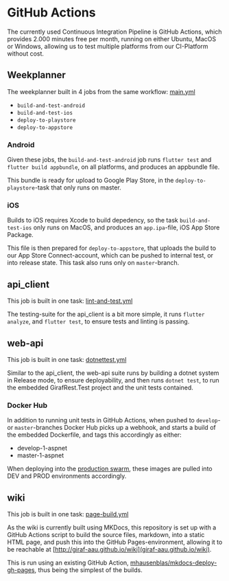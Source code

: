 # GitHub Actions
The currently used Continuous Integration Pipeline is GitHub Actions, which provides 2.000 minutes free per month, running on either Ubuntu, MacOS or Windows, allowing us to test multiple platforms from our CI-Platform without cost.

## Weekplanner
The weekplanner built in 4 jobs from the same workflow: [main.yml](https://github.com/aau-giraf/weekplanner/blob/develop/.github/workflows/main.yml)

 - `build-and-test-android`
 - `build-and-test-ios`
 - `deploy-to-playstore`
 - `deploy-to-appstore`

### Android
Given these jobs, the `build-and-test-android` job runs `flutter test` and `flutter build appbundle`, on all platforms, and produces an appbundle file.

This bundle is ready for upload to Google Play Store, in the `deploy-to-playstore`-task that only runs on master.

### iOS
Builds to iOS requires Xcode to build depedency, so the task `build-and-test-ios` only runs on MacOS, and produces an `app.ipa`-file, iOS App Store Package.

This file is then prepared for `deploy-to-appstore`, that uploads the build to our App Store Connect-account, which can be pushed to internal test, or into release state.
This task also runs only on `master`-branch.

## api_client
This job is built in one task: [lint-and-test.yml](https://github.com/aau-giraf/api_client/blob/develop/.github/workflows/lint-and-test.yml)

The testing-suite for the api_client is a bit more simple, it runs `flutter analyze`, and `flutter test`, to ensure tests and linting is passing.

## web-api
This job is built in one task: [dotnettest.yml](https://github.com/aau-giraf/web-api/blob/develop/.github/workflows/dotnettest.yml)

Similar to the api_client, the web-api suite runs by building a dotnet system in Release mode, to ensure deployability, and then runs `dotnet test`, to run the embedded GirafRest.Test project and the unit tests contained.

### Docker Hub
In addition to running unit tests in GitHub Actions, when pushed to `develop`- or `master`-branches Docker Hub picks up a webhook, and starts a build of the embedded Dockerfile, and tags this accordingly as either:

 - develop-1-aspnet
 - master-1-aspnet

When deploying into the [production swarm](../../server_administration/PracticalDocker), these images are pulled into DEV and PROD environments accordingly.

## wiki
This job is built in one task: [page-build.yml](https://github.com/aau-giraf/wiki/blob/master/.github/workflows/page-build.yml)

As the wiki is currently built using MKDocs, this repository is set up with a GitHub Actions script to build the source files, markdown, into a static HTML page, and push this into the GitHub Pages-environment, allowing it to be reachable at [http://giraf-aau.github.io/wiki](giraf-aau.github.io/wiki).

This is run using an existing GitHub Action, [mhausenblas/mkdocs-deploy-gh-pages](https://github.com/mhausenblas/mkdocs-deploy-gh-pages), thus being the simplest of the builds.
